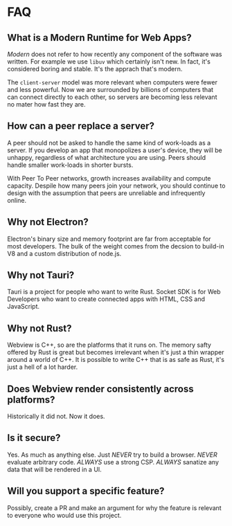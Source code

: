 # FAQ

## What is a Modern Runtime for Web Apps?

*Modern* does not refer to how recently any component of the software was
written. For example we use `libuv` which certainly isn't new. In fact, it's
considered boring and stable. It's the apprach that's modern.

The `client-server` model was more relevant when computers were fewer and less
powerful. Now we are surrounded by billions of computers that can connect
directly to each other, so servers are becoming less relevant no mater how fast
they are.

## How can a peer replace a server?

A peer should not be asked to handle the same kind of work-loads as a server. If
you develop an app that monopolizes a user's device, they will be unhappy,
regardless of what architecture you are using. Peers should handle smaller
work-loads in shorter bursts.

With Peer To Peer networks, growth increases availability and compute capacity.
Despile how many peers join your network, you should continue to design with the
assumption that peers are unreliable and infrequently online.


## Why not Electron?

Electron's binary size and memory footprint are far from acceptable for most
developers. The bulk of the weight comes from the decsion to build-in V8 and
a custom distribution of node.js.


## Why not Tauri?

Tauri is a project for people who want to write Rust. Socket SDK is for Web
Developers who want to create connected apps with HTML, CSS and JavaScript.


## Why not Rust?

Webview is C++, so are the platforms that it runs on. The memory safty offered
by Rust is great but becomes irrelevant when it's just a thin wrapper around a
world of C++. It is possible to write C++ that is as safe as Rust, it's just a
hell of a lot harder.


## Does Webview render consistently across platforms?

Historically it did not. Now it does.


## Is it secure?

Yes. As much as anything else. Just *NEVER* try to build a browser. *NEVER*
evaluate arbitrary code. *ALWAYS* use a strong CSP. *ALWAYS* sanatize any
data that will be rendered in a UI.


## Will you support a specific feature?

Possibly, create a PR and make an argument for why the feature is relevant to
everyone who would use this project.
